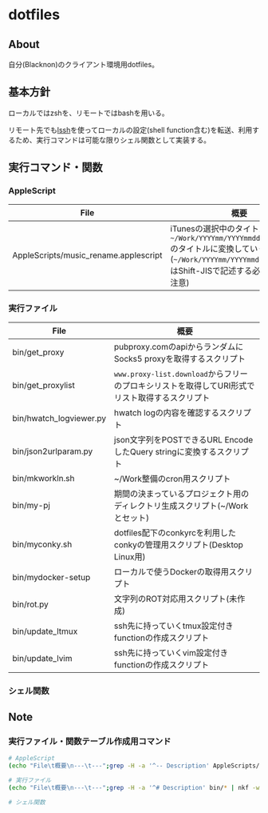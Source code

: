 # dotfiles

## About

自分(Blacknon)のクライアント環境用dotfiles。

## 基本方針

ローカルではzshを、リモートではbashを用いる。

リモート先でも[lssh](https://github.com/blacknon/lssh)を使ってローカルの設定(shell function含む)を転送、利用するため、実行コマンドは可能な限りシェル関数として実装する。

## 実行コマンド・関数

### AppleScript

| File                                  | 概要                                                                                                                                                                            |
| ---                                   | ---                                                                                                                                                                             |
| AppleScripts/music_rename.applescript | iTunesの選択中のタイトル名を、`~/Work/YYYYmm/YYYYmmdd/itunes.txt`のタイトルに変換していくスクリプト(`~/Work/YYYYmm/YYYYmmdd/itunes.txt`はShift-JISで記述する必要があるので注意) |


### 実行ファイル

| File                    | 概要                                                                                           |
| ---                     | ---                                                                                            |
| bin/get_proxy           | pubproxy.comのapiからランダムにSocks5 proxyを取得するスクリプト                                |
| bin/get_proxylist       | `www.proxy-list.download`からフリーのプロキシリストを取得してURI形式でリスト取得するスクリプト |
| bin/hwatch_logviewer.py | hwatch logの内容を確認するスクリプト                                                           |
| bin/json2urlparam.py    | json文字列をPOSTできるURL EncodeしたQuery stringに変換するスクリプト                           |
| bin/mkworkln.sh         | ~/Work整備のcron用スクリプト                                                                   |
| bin/my-pj               | 期間の決まっているプロジェクト用のディレクトリ生成スクリプト(~/Workとセット)                   |
| bin/myconky.sh          | dotfiles配下のconkyrcを利用したconkyの管理用スクリプト(Desktop Linux用)                        |
| bin/mydocker-setup      | ローカルで使うDockerの取得用スクリプト                                                         |
| bin/rot.py              | 文字列のROT対応用スクリプト(未作成)                                                            |
| bin/update_ltmux        | ssh先に持っていくtmux設定付きfunctionの作成スクリプト                                          |
| bin/update_lvim         | ssh先に持っていくvim設定付きfunctionの作成スクリプト                                           |


### シェル関数





## Note

### 実行ファイル・関数テーブル作成用コマンド

```bash
# AppleScript
(echo "File\t概要\n---\t---";grep -H -a '^-- Description' AppleScripts/* | nkf -w | sed 's/:-- Description:/\t/')| tb -s$'\t'

# 実行ファイル
(echo "File\t概要\n---\t---";grep -H -a '^# Description' bin/* | nkf -w | sed 's/:# Description:/\t/')| tb -s$'\t'

# シェル関数

```









